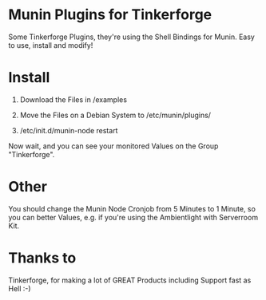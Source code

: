 Munin Plugins for Tinkerforge
=================

Some Tinkerforge Plugins, they're using the Shell Bindings for Munin.
Easy to use, install and modify!


Install
=================
1) Download the Files in /examples

2) Move the Files on a Debian System to /etc/munin/plugins/

3) /etc/init.d/munin-node restart

Now wait, and you can see your monitored Values on the Group "Tinkerforge".


Other
=================
You should change the Munin Node Cronjob from 5 Minutes to 1 Minute, so you can
better Values, e.g. if you're using the Ambientlight with Serverroom Kit.


Thanks to
=================
Tinkerforge, for making a lot of GREAT Products including Support fast as Hell :-) 
